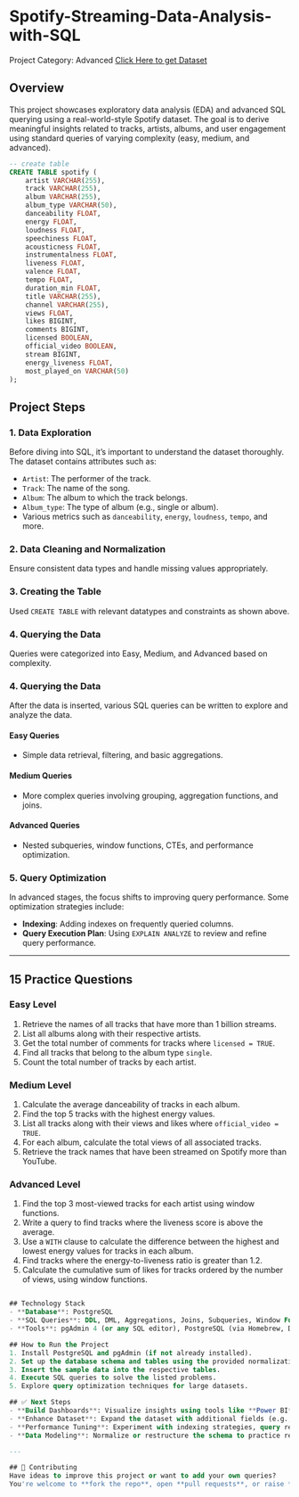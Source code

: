 # Spotify-Streaming-Data-Analysis-with-SQL
Project Category: Advanced
[Click Here to get Dataset](https://www.kaggle.com/datasets/sanjanchaudhari/spotify-dataset)

## Overview
This project showcases exploratory data analysis (EDA) and advanced SQL querying using a real-world-style Spotify dataset. The goal is to derive meaningful insights related to tracks, artists, albums, and user engagement using standard queries of varying complexity (easy, medium, and advanced).

```sql
-- create table
CREATE TABLE spotify (
    artist VARCHAR(255),
    track VARCHAR(255),
    album VARCHAR(255),
    album_type VARCHAR(50),
    danceability FLOAT,
    energy FLOAT,
    loudness FLOAT,
    speechiness FLOAT,
    acousticness FLOAT,
    instrumentalness FLOAT,
    liveness FLOAT,
    valence FLOAT,
    tempo FLOAT,
    duration_min FLOAT,
    title VARCHAR(255),
    channel VARCHAR(255),
    views FLOAT,
    likes BIGINT,
    comments BIGINT,
    licensed BOOLEAN,
    official_video BOOLEAN,
    stream BIGINT,
    energy_liveness FLOAT,
    most_played_on VARCHAR(50)
);
```
## Project Steps

### 1. Data Exploration
Before diving into SQL, it’s important to understand the dataset thoroughly. The dataset contains attributes such as:
- `Artist`: The performer of the track.
- `Track`: The name of the song.
- `Album`: The album to which the track belongs.
- `Album_type`: The type of album (e.g., single or album).
- Various metrics such as `danceability`, `energy`, `loudness`, `tempo`, and more.
  
### 2. Data Cleaning and Normalization
 Ensure consistent data types and handle missing values appropriately.
 
### 3. Creating the Table
Used `CREATE TABLE` with relevant datatypes and constraints as shown above.
   
### 4. Querying the Data
Queries were categorized into Easy, Medium, and Advanced based on complexity.
 
### 4. Querying the Data
After the data is inserted, various SQL queries can be written to explore and analyze the data.

#### Easy Queries
- Simple data retrieval, filtering, and basic aggregations.
  
#### Medium Queries
- More complex queries involving grouping, aggregation functions, and joins.
  
#### Advanced Queries
- Nested subqueries, window functions, CTEs, and performance optimization.

### 5. Query Optimization
In advanced stages, the focus shifts to improving query performance. Some optimization strategies include:
- **Indexing**: Adding indexes on frequently queried columns.
- **Query Execution Plan**: Using `EXPLAIN ANALYZE` to review and refine query performance.
  
---

## 15 Practice Questions

### Easy Level
1. Retrieve the names of all tracks that have more than 1 billion streams.
2. List all albums along with their respective artists.
3. Get the total number of comments for tracks where `licensed = TRUE`.
4. Find all tracks that belong to the album type `single`.
5. Count the total number of tracks by each artist.

### Medium Level
1. Calculate the average danceability of tracks in each album.
2. Find the top 5 tracks with the highest energy values.
3. List all tracks along with their views and likes where `official_video = TRUE`.
4. For each album, calculate the total views of all associated tracks.
5. Retrieve the track names that have been streamed on Spotify more than YouTube.

### Advanced Level
1. Find the top 3 most-viewed tracks for each artist using window functions.
2. Write a query to find tracks where the liveness score is above the average.
3. Use a `WITH` clause to calculate the difference between the highest and lowest energy values for tracks in each album.
4. Find tracks where the energy-to-liveness ratio is greater than 1.2.
5. Calculate the cumulative sum of likes for tracks ordered by the number of views, using window functions.
```sql

## Technology Stack
- **Database**: PostgreSQL
- **SQL Queries**: DDL, DML, Aggregations, Joins, Subqueries, Window Functions
- **Tools**: pgAdmin 4 (or any SQL editor), PostgreSQL (via Homebrew, Docker, or direct installation)

## How to Run the Project
1. Install PostgreSQL and pgAdmin (if not already installed).
2. Set up the database schema and tables using the provided normalization structure.
3. Insert the sample data into the respective tables.
4. Execute SQL queries to solve the listed problems.
5. Explore query optimization techniques for large datasets.

## ✅ Next Steps  
- **Build Dashboards**: Visualize insights using tools like **Power BI**, **Tableau**, or **Metabase** to enhance storytelling from the SQL queries.  
- **Enhance Dataset**: Expand the dataset with additional fields (e.g., genres, listener locations) or larger volume to simulate real-world scaling.  
- **Performance Tuning**: Experiment with indexing strategies, query refactoring, and execution plans for better performance on complex queries.  
- **Data Modeling**: Normalize or restructure the schema to practice relational design principles and improve maintainability.

---

## 🤝 Contributing  
Have ideas to improve this project or want to add your own queries?  
You're welcome to **fork the repo**, open **pull requests**, or raise **issues** for discussions and collaboration.
